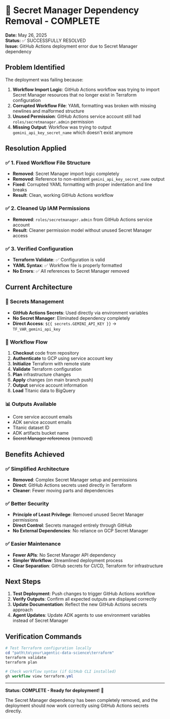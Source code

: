 # 🎉 Secret Manager Dependency Removal - COMPLETE

**Date:** May 26, 2025  
**Status:** ✅ SUCCESSFULLY RESOLVED  
**Issue:** GitHub Actions deployment error due to Secret Manager dependency

## Problem Identified

The deployment was failing because:
1. **Workflow Import Logic**: GitHub Actions workflow was trying to import Secret Manager resources that no longer exist in Terraform configuration
2. **Corrupted Workflow File**: YAML formatting was broken with missing newlines and malformed structure
3. **Unused Permission**: GitHub Actions service account still had `roles/secretmanager.admin` permission
4. **Missing Output**: Workflow was trying to output `gemini_api_key_secret_name` which doesn't exist anymore

## Resolution Applied

### ✅ 1. Fixed Workflow File Structure
- **Removed**: Secret Manager import logic completely
- **Removed**: Reference to non-existent `gemini_api_key_secret_name` output
- **Fixed**: Corrupted YAML formatting with proper indentation and line breaks
- **Result**: Clean, working GitHub Actions workflow

### ✅ 2. Cleaned Up IAM Permissions  
- **Removed**: `roles/secretmanager.admin` from GitHub Actions service account
- **Result**: Cleaner permission model without unused Secret Manager access

### ✅ 3. Verified Configuration
- **Terraform Validate**: ✅ Configuration is valid
- **YAML Syntax**: ✅ Workflow file is properly formatted
- **No Errors**: ✅ All references to Secret Manager removed

## Current Architecture

### 🔐 **Secrets Management**
- **GitHub Actions Secrets**: Used directly via environment variables
- **No Secret Manager**: Eliminated dependency completely  
- **Direct Access**: `${{ secrets.GEMINI_API_KEY }}` → `TF_VAR_gemini_api_key`

### 🚀 **Workflow Flow**
1. **Checkout** code from repository
2. **Authenticate** to GCP using service account key
3. **Initialize** Terraform with remote state
4. **Validate** Terraform configuration
5. **Plan** infrastructure changes
6. **Apply** changes (on main branch push)
7. **Output** service account information
8. **Load** Titanic data to BigQuery

### 📊 **Outputs Available**
- Core service account emails
- ADK service account emails  
- Titanic dataset ID
- ADK artifacts bucket name
- ~~Secret Manager references~~ (removed)

## Benefits Achieved

### ✅ **Simplified Architecture**
- **Removed**: Complex Secret Manager setup and permissions
- **Direct**: GitHub Actions secrets used directly in Terraform
- **Cleaner**: Fewer moving parts and dependencies

### ✅ **Better Security**
- **Principle of Least Privilege**: Removed unused Secret Manager permissions
- **Direct Control**: Secrets managed entirely through GitHub
- **No External Dependencies**: No reliance on GCP Secret Manager

### ✅ **Easier Maintenance**
- **Fewer APIs**: No Secret Manager API dependency
- **Simpler Workflow**: Streamlined deployment process
- **Clear Separation**: GitHub secrets for CI/CD, Terraform for infrastructure

## Next Steps

1. **Test Deployment**: Push changes to trigger GitHub Actions workflow
2. **Verify Outputs**: Confirm all expected outputs are displayed correctly
3. **Update Documentation**: Reflect the new GitHub Actions secrets approach
4. **Agent Updates**: Update ADK agents to use environment variables instead of Secret Manager

## Verification Commands

```powershell
# Test Terraform configuration locally
cd "path\to\your\agentic-data-science\terraform"
terraform validate
terraform plan

# Check workflow syntax (if GitHub CLI installed)
gh workflow view terraform.yml
```

---

**Status: COMPLETE - Ready for deployment!** 🚀

The Secret Manager dependency has been completely removed, and the deployment should now work correctly using GitHub Actions secrets directly.
